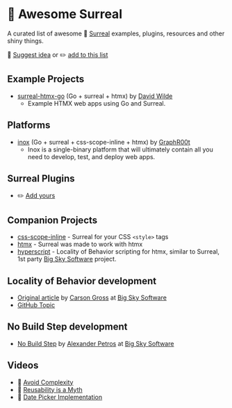 # 🗿 Awesome Surreal
A curated list of awesome 🗿 [Surreal](https://github.com/gnat/surreal) examples, plugins, resources and other shiny things.

💬 [Suggest idea](https://github.com/gnat/awesome-surreal/discussions/new?category=ideas) or ✏️ [add to this list](https://github.com/gnat/awesome-surreal/edit/main/README.md)

## Example Projects
* [surreal-htmx-go](https://github.com/davidwilde/surreal-htmx-go) (Go + surreal + htmx) by [David Wilde](https://github.com/davidwilde)
  * Example HTMX web apps using Go and Surreal.  

## Platforms
* [inox](https://github.com/inoxlang/inox/) (Go + surreal + css-scope-inline + htmx) by [GraphR00t](https://github.com/GraphR00t)
  * Inox is a single-binary platform that will ultimately contain all you need to develop, test, and deploy web apps.

## Surreal Plugins
* ✏️ [Add yours](https://github.com/gnat/awesome-surreal/edit/main/README.md)

## Companion Projects
* [css-scope-inline](https://github.com/gnat/css-scope-inline) - Surreal for your CSS `<style>` tags
* [htmx](https://htmx.org/) - Surreal was made to work with htmx
* [hyperscript](https://hyperscript.org/) - Locality of Behavior scripting for htmx, similar to Surreal, 1st party [Big Sky Software](https://github.com/bigskysoftware) project.


## Locality of Behavior development 
* [Original article](https://htmx.org/essays/locality-of-behaviour/) by [Carson Gross](https://github.com/1cg) at [Big Sky Software](https://github.com/bigskysoftware)
* [GitHub Topic](https://github.com/topics/locality-of-behavior)

## No Build Step development
* [No Build Step](https://htmx.org/essays/no-build-step/) by [Alexander Petros](https://github.com/alexpetros) at [Big Sky Software](https://github.com/bigskysoftware)

## Videos
* 🎥 [Avoid Complexity](https://www.youtube.com/watch?v=CMTFMINdcmg)
* 🎥 [Reusability is a Myth](https://www.youtube.com/watch?v=R9NwRUIXpCU)
* 🎥 [Date Picker Implementation](https://www.youtube.com/watch?v=EsvShDm8h6Y)

